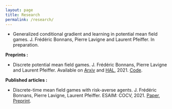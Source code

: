 ```yaml
---
layout: page
title: Research
permalink: /research/
---
```


* Generalized conditional gradient and learning in potential mean field games. J. Frédéric Bonnans, Pierre Lavigne and Laurent Pfeiffer. In preparation.

__Preprints :__

* Discrete potential mean field games. J. Frédéric Bonnans, Pierre Lavigne and Laurent Pfeiffer. Available on [Arxiv](https://arxiv.org/abs/2106.07463) and [HAL](https://hal.inria.fr/hal-03260057), 2021.  [Code](https://lavignepierre.github.io/Potential-MFG/Introduction.html).

__Published articles :__

* Discrete-time mean field games with risk-averse agents.
J.  Frédéric Bonnans, Pierre  Lavigne, Laurent  Pfeiffer.
ESAIM: COCV, 2021. [Paper](https://www.esaim-cocv.org/articles/cocv/abs/2021/02/cocv200105/cocv200105.html), [Preprint](https://arxiv.org/abs/2005.02232).
